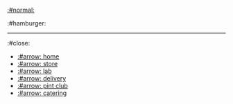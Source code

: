 
[:#normal:](/)

:#hamburger:

---

:#close:

- [:#arrow: home](/)
- [:#arrow: store](/store)
- [:#arrow: lab](/lab)
- [:#arrow: delivery](/delivery)
- [:#arrow: pint club](/pint-club)
- [:#arrow: catering](/catering)
